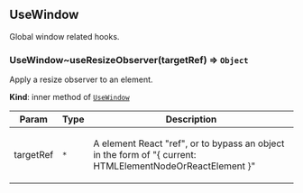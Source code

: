 <a name="Hooks.module_UseWindow"></a>

## UseWindow
Global window related hooks.

<a name="Hooks.module_UseWindow..useResizeObserver"></a>

### UseWindow~useResizeObserver(targetRef) ⇒ <code>Object</code>
Apply a resize observer to an element.

**Kind**: inner method of [<code>UseWindow</code>](#Hooks.module_UseWindow)  
<table>
  <thead>
    <tr>
      <th>Param</th><th>Type</th><th>Description</th>
    </tr>
  </thead>
  <tbody>
<tr>
    <td>targetRef</td><td><code>*</code></td><td><p>A element React &quot;ref&quot;, or to bypass an object in the form of &quot;{ current: HTMLElementNodeOrReactElement }&quot;</p>
</td>
    </tr>  </tbody>
</table>

